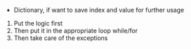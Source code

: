

- Dictionary, if want to save index and value for further usage

1. Put the logic first
2. Then put it in the appropriate loop while/for
3. Then take care of the exceptions